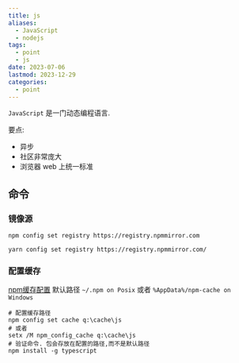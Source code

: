 ```yaml
---
title: js
aliases:
  - JavaScript
  - nodejs
tags:
  - point
  - js
date: 2023-07-06
lastmod: 2023-12-29
categories:
  - point
---
```


`JavaScript` 是一门动态编程语言.

要点:

- 异步
- 社区非常庞大
- 浏览器 web 上统一标准

## 命令

### 镜像源

```shell
npm config set registry https://registry.npmmirror.com

yarn config set registry https://registry.npmmirror.com/
```

### 配置缓存

[npm缓存配置](https://docs.npmjs.com/cli/v6/commands/npm-cache) 默认路径 `~/.npm on Posix` 或者 `%AppData%/npm-cache on Windows`

```shell
# 配置缓存路径
npm config set cache q:\cache\js
# 或者
setx /M npm_config_cache q:\cache\js
# 验证命令. 包会存放在配置的路径,而不是默认路径
npm install -g typescript
```
